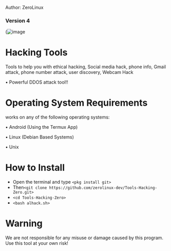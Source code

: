 Author: ZeroLinux 
### Version 4

(![image](https://drive.google.com/file/d/17gkcec5XV_GGW9T4A48DTkcREtLv9MzQ/view?usp=drivesdk/alhacking.png)

# Hacking Tools
Tools to help you with ethical hacking, Social media hack, phone info, Gmail attack, phone number attack, user discovery, Webcam Hack

• Powerful DDOS attack tool!!

# Operating System Requirements
works on any of the following operating systems:

• Android (Using the Termux App)

• Linux (Debian Based Systems)

• Unix

# How to Install
* Open the terminal and type `<pkg install git>`
* Then`<git clone https://github.com/zerolinux-dev/Tools-Hacking-Zero.git>`
* `<cd Tools-Hacking-Zero>`
* `<bash alhack.sh>`


# Warning

We are not responsible for any misuse or damage caused by this program. Use this tool at your own risk!


